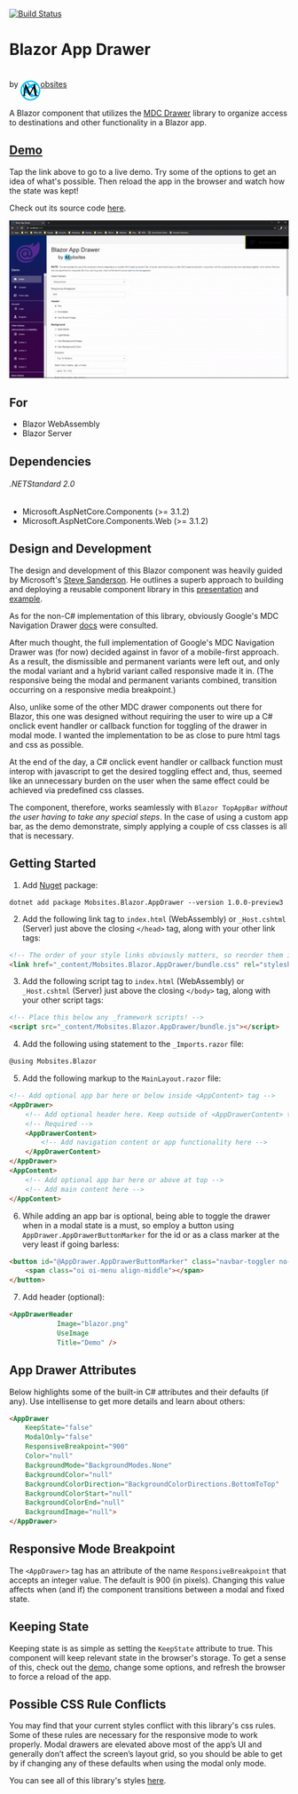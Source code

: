 [![Build Status](https://dev.azure.com/Mobsites-US/Blazor%20App%20Drawer/_apis/build/status/Build?branchName=master)](https://dev.azure.com/Mobsites-US/Blazor%20App%20Drawer/_build/latest?definitionId=10&branchName=master)


# Blazor App Drawer
by <a href="https://www.mobsites.com"><img align="center" src="./src/assets/mobsites-logo.png" width="36" height="36" style="padding-top: 20px;" />obsites</a>

A Blazor component that utilizes the [MDC Drawer](https://material.io/develop/web/components/drawers/) library to organize access to destinations and other functionality in a Blazor app.


## [Demo](https://www.mobsites.com/Blazor.AppDrawer/)
Tap the link above to go to a live demo. Try some of the options to get an idea of what's possible. Then reload the app in the browser and watch how the state was kept! 

Check out its source code [here](./demo).

![Gif of Demo](src/assets/demo.gif)

## For
* Blazor WebAssembly
* Blazor Server

## Dependencies

###### .NETStandard 2.0
* Microsoft.AspNetCore.Components (>= 3.1.2)
* Microsoft.AspNetCore.Components.Web (>= 3.1.2)

## Design and Development
The design and development of this Blazor component was heavily guided by Microsoft's [Steve Sanderson](https://blog.stevensanderson.com/). He outlines a superb approach to building and deploying a reusable component library in this [presentation](https://youtu.be/QnBYmTpugz0) and [example](https://github.com/SteveSandersonMS/presentation-2020-01-NdcBlazorComponentLibraries).

As for the non-C# implementation of this library, obviously Google's MDC Navigation Drawer [docs](https://material.io/develop/web/components/drawers/) were consulted.

After much thought, the full implementation of Google's MDC Navigation Drawer was (for now) decided against in favor of a mobile-first approach. As a result, the dismissible and permanent variants were left out, and only the modal variant and a hybrid variant called responsive made it in. (The responsive being the modal and permanent variants combined, transition occurring on a responsive media breakpoint.)

Also, unlike some of the other MDC drawer components out there for Blazor, this one was designed without requiring the user to wire up a C# onclick event handler or callback function for toggling of the drawer in modal mode. I wanted the implementation to be as close to pure html tags and css as possible.

At the end of the day, a C# onclick event handler or callback function must interop with javascript to get the desired toggling effect and, thus, seemed like an unnecessary burden on the user when the same effect could be achieved via predefined css classes.

The component, therefore, works seamlessly with `Blazor TopAppBar` *without the user having to take any special steps*. In the case of using a custom app bar, as the demo demonstrate, simply applying a couple of css classes is all that is necessary.

## Getting Started
1. Add [Nuget](https://www.nuget.org/packages/Mobsites.Blazor.AppDrawer/) package:

```shell
dotnet add package Mobsites.Blazor.AppDrawer --version 1.0.0-preview3
```

2. Add the following link tag to `index.html` (WebAssembly) or `_Host.cshtml` (Server) just above the closing `</head>` tag, along with your other link tags:

```html
<!-- The order of your style links obviously matters, so reorder them if any conflicts arise -->
<link href="_content/Mobsites.Blazor.AppDrawer/bundle.css" rel="stylesheet" />
```

3. Add the following script tag to `index.html` (WebAssembly) or `_Host.cshtml` (Server) just above the closing `</body>` tag, along with your other script tags:

```html
<!-- Place this below any _framework scripts! -->
<script src="_content/Mobsites.Blazor.AppDrawer/bundle.js"></script>
```

4. Add the following using statement to the `_Imports.razor` file:

```html
@using Mobsites.Blazor
```

5. Add the following markup to the `MainLayout.razor` file:

```html
<!-- Add optional app bar here or below inside <AppContent> tag -->
<AppDrawer>
    <!-- Add optional header here. Keep outside of <AppDrawerContent> tag to avoid scrolling -->
    <!-- Required -->
    <AppDrawerContent>
        <!-- Add navigation content or app functionality here -->
    </AppDrawerContent>
</AppDrawer>
<AppContent>
    <!-- Add optional app bar here or above at top -->
    <!-- Add main content here -->
</AppContent>
```

6. While adding an app bar is optional, being able to toggle the drawer when in a modal state is a must, so employ a button using `AppDrawer.AppDrawerButtonMarker` for the id or as a class marker at the very least if going barless:

```html
<button id="@AppDrawer.AppDrawerButtonMarker" class="navbar-toggler no-outline mr-auto">
    <span class="oi oi-menu align-middle"></span>
</button>
```

7. Add header (optional):

```html
<AppDrawerHeader 
            Image="blazor.png"
            UseImage 
            Title="Demo" />
```

## App Drawer Attributes
Below highlights some of the built-in C# attributes and their defaults (if any). Use intellisense to get more details and learn about others:
```html
<AppDrawer
    KeepState="false"
    ModalOnly="false"
    ResponsiveBreakpoint="900"
    Color="null"
    BackgroundMode="BackgroundModes.None"
    BackgroundColor="null"
    BackgroundColorDirection="BackgroundColorDirections.BottomToTop"
    BackgroundColorStart="null"
    BackgroundColorEnd="null"
    BackgroundImage="null">
</AppDrawer>
```


## Responsive Mode Breakpoint
The `<AppDrawer>` tag has an attribute of the name `ResponsiveBreakpoint` that accepts an integer value. The default is 900 (in pixels). Changing this value affects when (and if) the component transitions between a modal and fixed state.

## Keeping State
Keeping state is as simple as setting the `KeepState` attribute to true. This component will keep relevant state in the browser's storage. To get a sense of this, check out the [demo](https://www.mobsites.com/Blazor.AppDrawer/), change some options, and refresh the browser to force a reload of the app. 

## Possible CSS Rule Conflicts

You may find that your current styles conflict with this library's css rules. Some of these rules are necessary for the responsive mode to work properly. Modal drawers are elevated above most of the app’s UI and generally don’t affect the screen’s layout grid, so you should be able to get by if changing any of these defaults when using the modal only mode.

You can see all of this library's styles [here](./src/app.scss).
